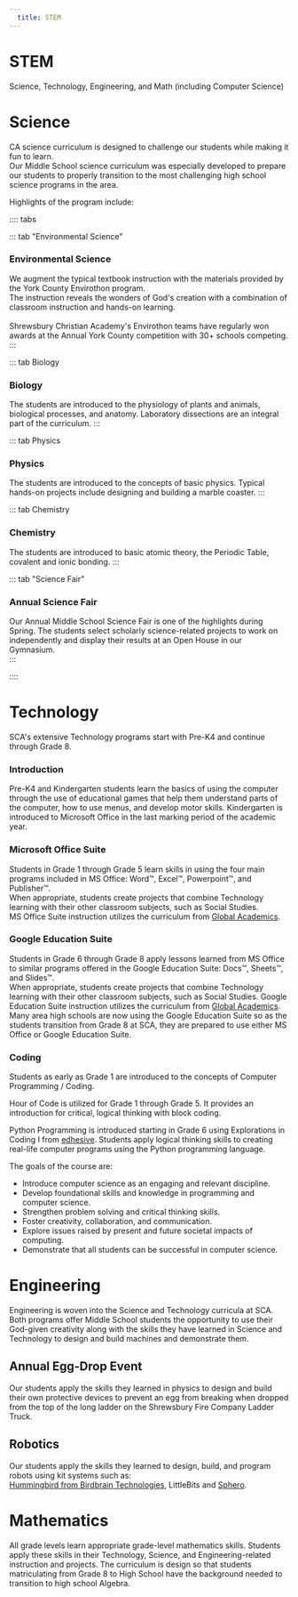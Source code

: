 ```yaml
---
  title: STEM
---
```


# STEM
Science, Technology, Engineering, and Math (including Computer Science)

# Science
CA science curriculum is designed to challenge our students while making it fun to learn.  
Our Middle School science curriculum was especially developed to prepare our students to properly transition to the most challenging high school science programs in the area.  

Highlights of the program include:

:::: tabs

::: tab "Environmental Science"
### Environmental Science
We augment the typical textbook instruction with the materials provided by the York County Envirothon program.  
The instruction reveals the wonders of God's creation with a combination of classroom instruction and hands-on learning.
<br><br>
Shrewsbury Christian Academy's Envirothon teams have regularly won awards at the Annual York County competition with 30+ schools competing. 
:::

::: tab Biology
### Biology
The students are introduced to the physiology of plants and animals, biological processes, and anatomy.  Laboratory dissections are an integral part of the curriculum. 
:::

::: tab Physics
### Physics
The students are introduced to the concepts of basic physics.  Typical hands-on projects include designing and building a marble coaster.
:::

::: tab Chemistry
### Chemistry
The students are introduced to basic atomic theory, the Periodic Table, covalent and ionic bonding.
:::

::: tab "Science Fair"
### Annual Science Fair
Our Annual Middle School Science Fair is one of the highlights during Spring.  The students select scholarly science-related projects to work on independently and display their results at an Open House in our Gymnasium.  
:::

::::

# Technology
SCA's extensive Technology programs start with Pre-K4 and continue through Grade 8.  

### Introduction 
Pre-K4 and Kindergarten students learn the basics of using the computer through the use of educational games that help them understand parts of the computer, how to use menus, and develop motor skills.  Kindergarten is introduced to Microsoft Office in the last marking period of the academic year. 

### Microsoft Office Suite
Students in Grade 1 through Grade 5 learn skills in using the four main programs included in MS Office:  Word&trade;, Excel&trade;, Powerpoint&trade;, and Publisher&trade;.  
When appropriate, students create projects that combine Technology learning with their other classroom subjects, such as Social Studies.  
MS Office Suite instruction utilizes the curriculum from <a href="https://globalacademics.com/" target="_blank">Global Academics</a>.  

### Google Education Suite
Students in Grade 6 through Grade 8 apply lessons learned from MS Office to similar programs offered in the Google Education Suite: Docs&trade;, Sheets&trade;,  and Slides&trade;.  
When appropriate, students create projects that combine Technology learning with their other classroom subjects, such as Social Studies. 
Google Education Suite instruction utilizes the curriculum from <a href="https://globalacademics.com/" target="_blank">Global Academics</a>.  Many area high schools are now using the Google Education Suite so as the students transition from Grade 8 at SCA, they are prepared to use either MS Office or Google Education Suite.  

### Coding
Students as early as Grade 1 are introduced to the concepts of Computer Programming / Coding.

Hour of Code is utilized for Grade 1 through Grade 5.  It provides an introduction for critical, logical thinking with block coding.

Python Programming is introduced starting in Grade 6 using Explorations in Coding I from <a href="https://edhesive.com/courses/explorations1">edhesive</a>.  Students apply logical thinking skills to creating real-life computer programs using the Python programming language.  

The goals of the course are:
- Introduce computer science as an engaging and relevant discipline.
- Develop foundational skills and knowledge in programming and computer science.
- Strengthen problem solving and critical thinking skills.
- Foster creativity, collaboration, and communication.
- Explore issues raised by present and future societal impacts of computing.
- Demonstrate that all students can be successful in computer science.



# Engineering
Engineering is woven into the Science and Technology curricula at SCA.  Both programs offer Middle School students the opportunity to use their God-given creativity along with the skills they have learned in Science and Technology to design and build machines and demonstrate them. 

## Annual Egg-Drop Event
Our students apply the skills they learned in physics to design and build their own protective devices to prevent an egg from breaking when dropped from the top of the long ladder on the Shrewsbury Fire Company Ladder Truck.   

## Robotics
Our students apply the skills they learned to design, build, and program robots using kit systems such as:  
  <a href="https://www.birdbraintechnologies.com/" target="_blank">Hummingbird from Birdbrain Technologies</a>, LittleBits and <a href="https://sphero.com/pages/activities" target="_blank">Sphero</a>.

# Mathematics
All grade levels learn appropriate grade-level mathematics skills.  Students apply these skills in their Technology, Science, and Engineering-related instruction and projects.  The curriculum is design so that students matriculating from Grade 8 to High School have the background needed to transition to high school Algebra. 


